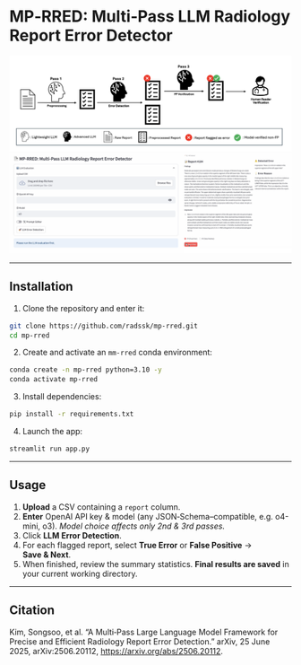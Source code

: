 # MP‑RRED: Multi‑Pass LLM Radiology Report Error Detector

![Three-pass LLM pipeline](assets/pipeline.png)
![](assets/ui.png)

---

## Installation

1. Clone the repository and enter it:

```bash
git clone https://github.com/radssk/mp-rred.git
cd mp-rred
```

2. Create and activate an `mm-rred` conda environment:
```bash
conda create -n mp-rred python=3.10 -y
conda activate mp-rred
```

3. Install dependencies:
```bash
pip install -r requirements.txt
```

4. Launch the app:
```bash
streamlit run app.py
```

---

## Usage

1. **Upload** a CSV containing a `report` column.
2. **Enter** OpenAI API key & model (any JSON‑Schema–compatible, e.g. o4-mini, o3). *Model choice affects only 2nd & 3rd passes.*
3. Click **LLM Error Detection**.
4. For each flagged report, select **True Error** or **False Positive** → **Save & Next**.
5. When finished, review the summary statistics. **Final results are saved** in your current working directory.

---

## Citation
Kim, Songsoo, et al. “A Multi‑Pass Large Language Model Framework for Precise and Efficient Radiology Report Error Detection.” arXiv, 25 June 2025, arXiv:2506.20112, https://arxiv.org/abs/2506.20112.

